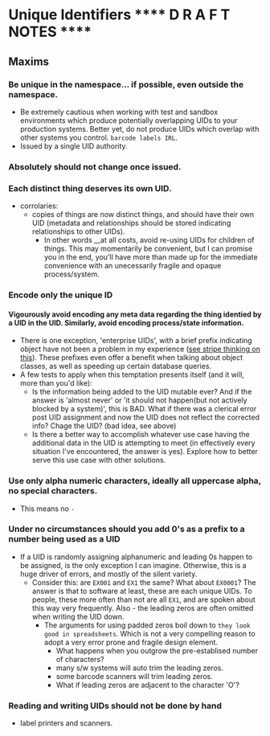 # Unique Identifiers **** D R A F T NOTES ****

## Maxims

### Be unique in the namespace... if possible, even outside the namespace.
  * Be extremely cautious when working with test and sandbox environments which produce potentially overlapping UIDs to your production systems. Better yet, do not produce UIDs which overlap with other systems you control. `barcode labels IRL`.
  * Issued by a single UID authority.
  
### Absolutely should not change once issued.

### Each distinct thing deserves its own UID.
  * corrolaries:
    * copies of	things are now distinct	things,	and should have	their own UID (metadata and relationships should be stored indicating relationships to other UIDs).
      *	In other words __at all	costs, avoid re-using UIDs for children	of things. This	may momentarily	be convenient, but I can promise you in	the end, you'll	have more than made up for the immediate convenience with an unecessarily fragile and opaque process/system.

### Encode only the unique ID
#### Vigourously avoid encoding any meta data regarding the thing identied by a UID in the UID. Similarly, avoid encoding process/state information.

* There is one exception, 'enterprise UIDs', with a brief prefix indicating object have not been a problem in my experience ([see stripe thinking on this](stripe.com)). These prefixes even offer a benefit when talking about object classes, as well as speeding up certain database queries.
* A few tests to apply when this temptation presents itself (and it will, more than you'd like):
  * Is the information being added to the UID mutable ever? And if the answer is 'almost never' or 'it should not happen(but not actively blocked by a system)', this is BAD.  What if there was a clerical error post UID assignment and now the UID does not reflect the corrected info? Chage the UID? (bad idea, see above)
  * Is there a better way to accomplish whatever use case having the additional data in the UID is attempting to meet (in effectively every situation I've encountered, the answer is yes). Explore how to better serve this use case with other solutions.
      

### Use only alpha numeric characters, ideally all uppercase alpha, no special characters.
* This means no `-`

### Under no circumstances should you add 0's as a prefix to a number being used as a UID
* If a UID is randomly assigning alphanumeric and leading 0s happen to be assigned, is the only exception I can imagine.  Otherwise, this is a huge driver of errors, and mostly of the silent variety.
  * Consider this:  are `EX001` and `EX1` the same? What about `EX0001`?  The answer is that to software at least, these are each unique UIDs. To people, these more often than not are all `EX1`, and are spoken about this way very frequently. Also -  the leading zeros are often omitted when writing the UID down.
    * The arguments for using padded zeros boil down to `they look good in spreadsheets`. Which is not a very compelling reason to adopt a very error prone and fragile design element.
      * What happens when you outgrow the pre-establised number of characters?
      * many s/w systems will auto trim the leading zeros.
      * some barcode scanners will trim leading zeros.
      * What if leading zeros are adjacent to the character 'O'?

### Reading and writing UIDs should not be done by hand
* label printers and scanners.
